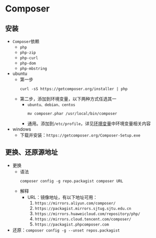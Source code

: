 # Composer

## 安装
* `Composer`依赖
    * ` php `
    * `php-zip` 
    * `php-curl`
    * `php-dom`
    * `php-mbstring`
* ubuntu
    * 第一步
        ```
        curl -sS https://getcomposer.org/installer | php
        ```
    * 第二步，添加到环境变量，以下两种方式任选其一
        * `ubuntu、debian、centos`
            ```
            mv composer.phar /usr/local/bin/composer
            ```
        * 通用。添加到`/etc/profile`，详见[环境变量](./linux/终端配置)中环境变量相关内容
* windows
    * 下载并安装：`https://getcomposer.org/Composer-Setup.exe`

## 更换、还原源地址
* 更换
    * 语法
        ```
        composer config -g repo.packagist composer URL 
        ```
    * 解释 
        * URL：镜像地址，有以下地址可用：
            1. `https://mirrors.aliyun.com/composer/`
            1. `https://packagist.mirrors.sjtug.sjtu.edu.cn`
            1. `https://mirrors.huaweicloud.com/repository/php/`
            1. `https://mirrors.cloud.tencent.com/composer/`
            1. `https://packagist.phpcomposer.com`
* 还原：`composer config -g --unset repos.packagist`

    




